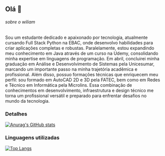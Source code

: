 ## Olá 👋

###### sobre o wiliam

Sou um estudante dedicado e apaixonado por tecnologia, atualmente cursando Full Stack Python na EBAC, onde desenvolvo habilidades para criar aplicações completas e robustas. Paralelamente, estou expandindo meu conhecimento em Java através de um curso na Udemy, consolidando minha expertise em linguagens de programação.
Em abril, concluirei minha graduação em Análise e Desenvolvimento de Sistemas pela Unicesumar, marcando um importante passo na minha trajetória acadêmica e profissional.
Além disso, possuo formações técnicas que enriquecem meu perfil: sou formado em AutoCAD 2D e 3D pela FATEC, bem como em Redes e Técnico em Informática pela Microlins. Essa combinação de conhecimentos em desenvolvimento, infraestrutura e design técnico me torna um profissional versátil e preparado para enfrentar desafios no mundo da tecnologia.

### Detalhes

[![Anurag's GitHub stats](https://github-readme-stats.vercel.app/api?username=wiliamDesigner&show_icons=true&theme=dark)](https://github.com/anuraghazra/github-readme-stats)

### Linguagens utilizadas

[![Top Langs](https://github-readme-stats.vercel.app/api/top-langs/?username=wiliamDesigner&layout=compact)](https://github.com/anuraghazra/github-readme-stats)
